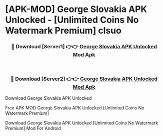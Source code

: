 # [APK-MOD] George Slovakia APK Unlocked - [Unlimited Coins No Watermark Premium] clsuo



<div align="center">
<h3>🔴 Download [Server1] 👉👉 <a href="https://momento.my/?title=George_Slovakia_APK_Unlocked">George Slovakia APK Unlocked Mod Apk</a></h3><br>

<h3>🔴 Download [Server2] 👉👉 <a href="https://momento.my/?title=George_Slovakia_APK_Unlocked">George Slovakia APK Unlocked Mod Apk</a></h3>
</div>



Download George Slovakia APK Unlocked 

Free APK MOD George Slovakia APK Unlocked [Unlimited Coins No Watermark Premium]

Download George Slovakia APK Unlocked [Unlimited Coins No Watermark Premium] Mod For Android
